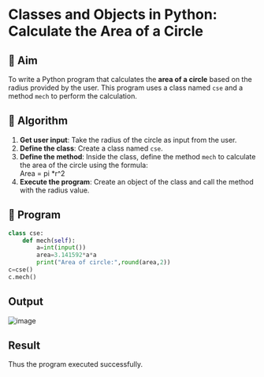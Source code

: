 # Classes and Objects in Python: Calculate the Area of a Circle

## 🎯 Aim
To write a Python program that calculates the **area of a circle** based on the radius provided by the user. This program uses a class named `cse` and a method `mech` to perform the calculation.

## 🧠 Algorithm
1. **Get user input**: Take the radius of the circle as input from the user.
2. **Define the class**: Create a class named `cse`.
3. **Define the method**: Inside the class, define the method `mech` to calculate the area of the circle using the formula:  
   Area = pi *r^2 
4. **Execute the program**: Create an object of the class and call the method with the radius value.

## 🧾 Program

```python
class cse:
    def mech(self):
        a=int(input())
        area=3.141592*a*a
        print("Area of circle:",round(area,2))
c=cse()
c.mech()

```
## Output

![image](https://github.com/user-attachments/assets/e320e735-1026-4d5a-b6db-c4e3ba115f20)


## Result

Thus the program executed successfully.
